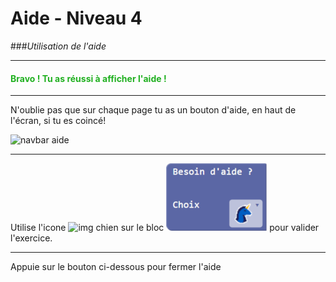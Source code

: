 # Aide - Niveau 4
###_Utilisation de l'aide_

---

#### <span style="color: #20B020">Bravo ! Tu as réussi à afficher l'aide !</span>

---

N'oublie pas que sur chaque page tu as un bouton d'aide, en haut de l'écran, si tu es coincé!

![navbar aide][navbar_aide]

***

Utilise l'icone ![img chien][chien] sur le bloc ![Besoin_aide][besoin_aide] pour valider l'exercice.

***

Appuie sur le bouton ci-dessous pour fermer l'aide

[navbar_aide]: img/decouverte_navbar_aide.png
[chien]: img/decouverte_dog.png
[besoin_aide]: img/bloc_besoin_daide.png
